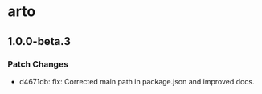 # arto

## 1.0.0-beta.3

### Patch Changes

- d4671db: fix: Corrected main path in package.json and improved docs.
